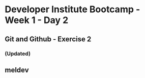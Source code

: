 # Developer Institute Bootcamp - Week 1 - Day 2

## Git and Github - Exercise 2

### (Updated)

## meldev